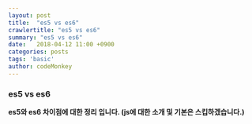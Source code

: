 ```yaml
---
layout: post
title:  "es5 vs es6"
crawlertitle: "es5 vs es6"
summary: "es5 vs es6"
date:   2018-04-12 11:00 +0900
categories: posts
tags: 'basic'
author: codeMonkey
---
```


### es5 vs es6 

**es5와 es6 차이점에 대한 정리 입니다. (js에 대한 소개 및 기본은 스킵하겠습니다.)**

